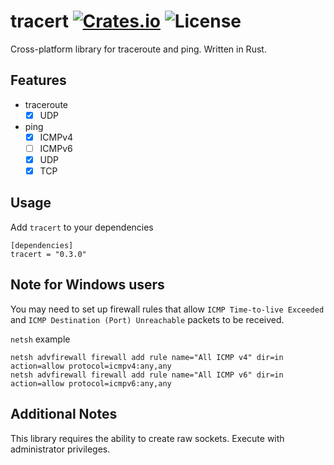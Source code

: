 [crates-badge]: https://img.shields.io/crates/v/tracert.svg
[crates-url]: https://crates.io/crates/tracert
[license-badge]: https://img.shields.io/crates/l/tracert.svg
[tracert-url]: https://github.com/shellrow/tracert

# tracert [![Crates.io][crates-badge]][crates-url] ![License][license-badge]
Cross-platform library for traceroute and ping. Written in Rust.

## Features
- traceroute
    - [x] UDP
- ping
    - [x] ICMPv4
    - [ ] ICMPv6
    - [x] UDP
    - [x] TCP

## Usage
Add `tracert` to your dependencies
```
[dependencies]
tracert = "0.3.0"
```

## Note for Windows users
You may need to set up firewall rules that allow `ICMP Time-to-live Exceeded` and `ICMP Destination (Port) Unreachable` packets to be received.

`netsh` example 
```
netsh advfirewall firewall add rule name="All ICMP v4" dir=in action=allow protocol=icmpv4:any,any
netsh advfirewall firewall add rule name="All ICMP v6" dir=in action=allow protocol=icmpv6:any,any
```

## Additional Notes
This library requires the ability to create raw sockets. Execute with administrator privileges.
